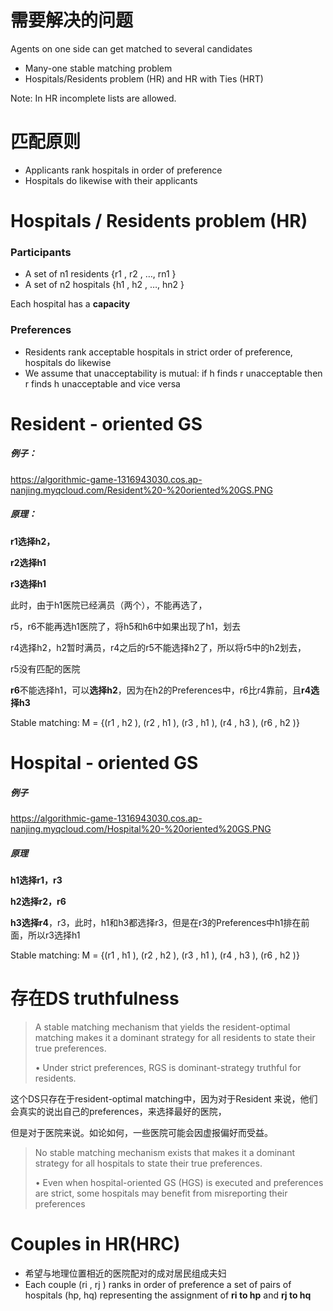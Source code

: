 # 需要解决的问题

Agents on one side can get matched to several candidates

- Many-one stable matching problem
- Hospitals/Residents problem (HR) and HR with Ties (HRT)

Note: In HR incomplete lists are allowed.

# 匹配原则

- Applicants rank hospitals in order of preference
- Hospitals do likewise with their applicants

# Hospitals / Residents problem (HR)

###  Participants

- A set of n1 residents {r1 , r2 , …, rn1 }
- A set of n2 hospitals {h1 , h2 , …, hn2 }

Each hospital has a **capacity**

### Preferences

- Residents rank acceptable hospitals in strict order of  preference, hospitals do likewise
- We assume that unacceptability is mutual: if h finds r unacceptable then r finds h unacceptable and vice versa

# Resident - oriented GS

##### 例子：

https://algorithmic-game-1316943030.cos.ap-nanjing.myqcloud.com/Resident%20-%20oriented%20GS.PNG

##### 原理：

**r1选择h2，**

**r2选择h1**

**r3选择h1**

此时，由于h1医院已经满员（两个），不能再选了，

r5，r6不能再选h1医院了，将h5和h6中如果出现了h1，划去

r4选择h2，h2暂时满员，r4之后的r5不能选择h2了，所以将r5中的h2划去，

r5没有匹配的医院

**r6**不能选择h1，可以**选择h2**，因为在h2的Preferences中，r6比r4靠前，且**r4选择h3**

Stable matching: M = {(r1 , h2 ), (r2 , h1 ), (r3 , h1 ), (r4 , h3 ), (r6 , h2 )} 

# Hospital - oriented GS

##### 例子

https://algorithmic-game-1316943030.cos.ap-nanjing.myqcloud.com/Hospital%20-%20oriented%20GS.PNG

##### 原理

**h1选择r1，r3**

**h2选择r2，r6**

**h3选择r4**，r3，此时，h1和h3都选择r3，但是在r3的Preferences中h1排在前面，所以r3选择h1

Stable matching: M = {(r1 , h1 ), (r2 , h2 ), (r3 , h1 ), (r4 , h3 ), (r6 , h2 )}

# 存在DS truthfulness

> A stable matching mechanism that yields the resident-optimal matching  makes it a dominant strategy for all residents to state their true preferences. 
>
> • Under strict preferences, RGS is dominant-strategy truthful for residents.

这个DS只存在于resident-optimal matching中，因为对于Resident 来说，他们会真实的说出自己的preferences，来选择最好的医院，

但是对于医院来说。如论如何，一些医院可能会因虚报偏好而受益。

> No stable matching mechanism exists that makes it a dominant strategy for  all hospitals to state their true preferences.
>
>  • Even when hospital-oriented GS (HGS) is executed and preferences are  strict, some hospitals may benefit from misreporting their preferences

# Couples in HR(HRC)

- 希望与地理位置相近的医院配对的成对居民组成夫妇
- Each couple (ri , rj ) ranks in order of preference a set of pairs of  hospitals (hp, hq) representing the assignment of **ri to hp** and **rj to hq**

